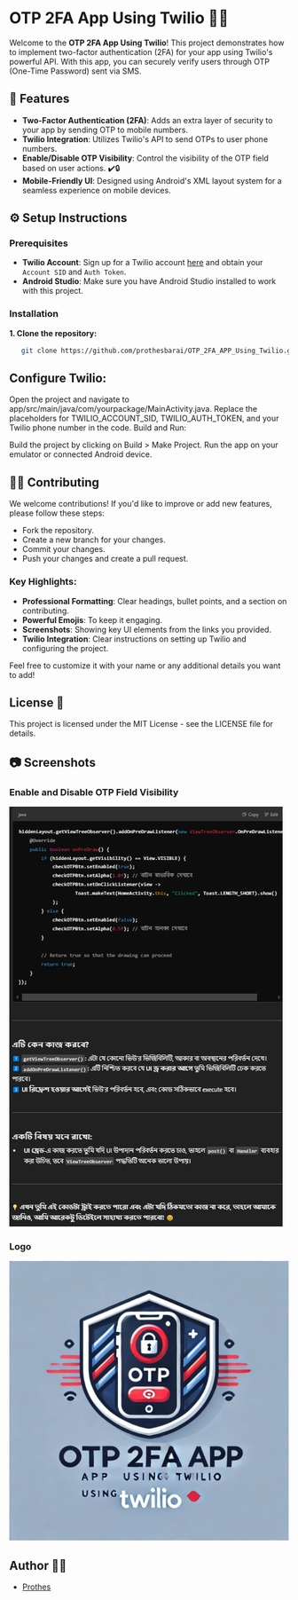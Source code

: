 # OTP 2FA App Using Twilio 🔐📱

Welcome to the **OTP 2FA App Using Twilio**! This project demonstrates how to implement two-factor authentication (2FA) for your app using Twilio's powerful API. With this app, you can securely verify users through OTP (One-Time Password) sent via SMS.

## 🚀 Features

- **Two-Factor Authentication (2FA)**: Adds an extra layer of security to your app by sending OTP to mobile numbers.
- **Twilio Integration**: Utilizes Twilio's API to send OTPs to user phone numbers.
- **Enable/Disable OTP Visibility**: Control the visibility of the OTP field based on user actions. ✔️🔒
- **Mobile-Friendly UI**: Designed using Android's XML layout system for a seamless experience on mobile devices.


## ⚙️ Setup Instructions

### Prerequisites
- **Twilio Account**: Sign up for a Twilio account [here](https://www.twilio.com/try-twilio) and obtain your `Account SID` and `Auth Token`.
- **Android Studio**: Make sure you have Android Studio installed to work with this project.

### Installation

**1. Clone the repository:**

```bash
   git clone https://github.com/prothesbarai/OTP_2FA_APP_Using_Twilio.git
```


## Configure Twilio:

Open the project and navigate to app/src/main/java/com/yourpackage/MainActivity.java.
Replace the placeholders for TWILIO_ACCOUNT_SID, TWILIO_AUTH_TOKEN, and your Twilio phone number in the code.
Build and Run:

Build the project by clicking on Build > Make Project.
Run the app on your emulator or connected Android device.
## 🧑‍💻 Contributing
We welcome contributions! If you'd like to improve or add new features, please follow these steps:

- Fork the repository.
- Create a new branch for your changes.
- Commit your changes.
- Push your changes and create a pull request.



### Key Highlights:
- **Professional Formatting**: Clear headings, bullet points, and a section on contributing.
- **Powerful Emojis**: To keep it engaging.
- **Screenshots**: Showing key UI elements from the links you provided.
- **Twilio Integration**: Clear instructions on setting up Twilio and configuring the project. 

Feel free to customize it with your name or any additional details you want to add!



## License 📜
This project is licensed under the MIT License - see the LICENSE file for details.

## 📷 Screenshots

### Enable and Disable OTP Field Visibility
![Enable and Disable OTP Field Visibility](https://github.com/prothesbarai/OTP_2FA_APP_Using_Twilio/blob/main/Enable%20And%20Disable%20Depend%20On%20VISIBILITY.png)

### Logo
![Logo](https://github.com/prothesbarai/OTP_2FA_APP_Using_Twilio/blob/main/logo.jpg)

## Author 👨‍💻
- [Prothes](https://github.com/prothesbarai)